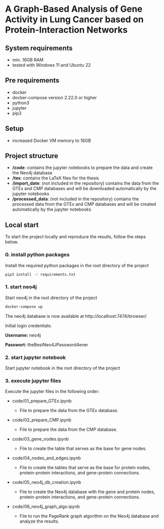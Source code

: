 # A Graph-Based Analysis of Gene Activity in Lung Cancer based on Protein-Interaction Networks

## System requirements
- min. 16GB RAM
- tested with Windows 11 and Ubuntu 22

## Pre requirements
- docker
- docker-compose version 2.22.0 or higher
- python3
- jupyter
- pip3

## Setup
- increased Docker VM memory to 16GB 

## Project structure
- **/code**: contains the jupyter notebooks to prepare the data and create the Neo4j database
- **/tex**: contains the LaTeX files for the thesis
- **/import_date**: (not included in the repository) contains the data from the GTEx and CMP databases and will be downloaded automatically by the jupyter notebooks
- **/processed_data**: (not included in the repository) contains the processed data from the GTEx and CMP databases and will be created automatically by the jupyter notebooks

## Local start
To start the project locally and reproduce the results, follow the steps below.

### 0. install python packages
Install the required python packages in the root directory of the project
```bash
pip3 install -r requirements.txt
```

### 1. start neo4j
Start neo4j in the root directory of the project
```bash
docker-compose up
```
The neo4j database is now available at http://localhost:7474/browser/

Initial login credentials:

**Username:** neo4j

**Passwort:** theBestNeo4JPassword4ever

### 2. start jupyter notebook
Start jupyter notebook in the root directory of the project

### 3. execute jupyter files
Execute the jupyter files in the following order:

* code/01_prepare_GTEx.ipynb
  * File to prepare the data from the GTEx database.


* code/02_prepare_CMP.ipynb 
  *  File to prepare the data from the CMP database.
 

* code/03_gene_nodes.ipynb
    * File to create the table that serves as the base for gene nodes.


* code/04_nodes_and_edges.ipynb
  * File to create the tables that serve as the base for protein nodes, protein-protein interactions, and gene-protein connections.


* code/05_neo4j_db_creation.ipynb
  * File to create the Neo4j database with the gene and protein nodes, protein-protein interactions, and gene-protein connections.


* code/06_neo4j_graph_algo.ipynb
    * File to run the PageRank graph algorithm on the Neo4j database and analyze the results.